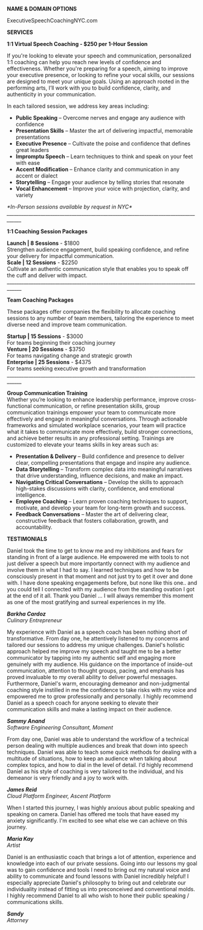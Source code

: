 **NAME & DOMAIN OPTIONS**

ExecutiveSpeechCoachingNYC.com

**SERVICES**

**1:1 Virtual Speech Coaching \- $250 per 1-Hour Session**

If you're looking to elevate your speech and communication, personalized 1:1 coaching can help you reach new levels of confidence and effectiveness. Whether you're preparing for a speech, aiming to improve your executive presence, or looking to refine your vocal skills, our sessions are designed to meet your unique goals. Using an approach rooted in the performing arts, I’ll work with you to build confidence, clarity, and authenticity in your communication.

In each tailored session, we address key areas including:

* **Public Speaking** – Overcome nerves and engage any audience with confidence  
* **Presentation Skills** – Master the art of delivering impactful, memorable presentations  
* **Executive Presence** – Cultivate the poise and confidence that defines great leaders  
* **Impromptu Speech** – Learn techniques to think and speak on your feet with ease  
* **Accent Modification** – Enhance clarity and communication in any accent or dialect  
* **Storytelling** – Engage your audience by telling stories that resonate  
* **Vocal Enhancement** – Improve your voice with projection, clarity, and variety

*\*In-Person sessions available by request in NYC\**  
*\_\_\_\_\_\_\_\_\_\_\_\_\_\_\_\_\_\_\_\_\_\_\_\_\_\_\_\_\_\_\_\_\_\_\_\_\_\_\_\_\_\_\_\_\_\_\_\_\_\_\_\_\_\_\_\_\_\_\_\_\_\_\_\_\_\_\_\_\_\_\_\_\_\_\_\_\_\_\_\_\_\_\_\_*

**1:1 Coaching Session Packages**

**Launch | 8 Sessions** \- $1800  
Strengthen audience engagement, build speaking confidence, and refine your delivery for impactful communication.  
**Scale | 12 Sessions** \- $2250  
Cultivate an authentic communication style that enables you to speak off the cuff and deliver with impact.  
\_\_\_\_\_\_\_\_\_\_\_\_\_\_\_\_\_\_\_\_\_\_\_\_\_\_\_\_\_\_\_\_\_\_\_\_\_\_\_\_\_\_\_\_\_\_\_\_\_\_\_\_\_\_\_\_\_\_\_\_\_\_\_\_\_\_\_\_\_\_\_\_\_\_\_\_\_\_\_\_\_\_\_\_

**Team Coaching Packages**

These packages offer companies the flexibility to allocate coaching sessions to any number of team members, tailoring the experience to meet diverse need and improve team communication.

**Startup | 15 Sessions** \- $3000  
For teams beginning their coaching journey  
**Venture | 20 Sessions** \- $3750  
For teams navigating change and strategic growth  
**Enterprise | 25 Sessions** \- $4375  
For teams seeking executive growth and transformation  
\_\_\_\_\_\_\_\_\_\_\_\_\_\_\_\_\_\_\_\_\_\_\_\_\_\_\_\_\_\_\_\_\_\_\_\_\_\_\_\_\_\_\_\_\_\_\_\_\_\_\_\_\_\_\_\_\_\_\_\_\_\_\_\_\_\_\_\_\_\_\_\_\_\_\_\_\_\_\_\_\_\_\_\_

**Group Communication Training**  
Whether you’re looking to enhance leadership performance, improve cross-functional communication, or refine presentation skills, group communication trainings empower your team to communicate more effectively and engage in meaningful conversations.  Through actionable frameworks and simulated workplace scenarios, your team will practice what it takes to communicate more effectively, build stronger connections, and achieve better results in any professional setting.  Trainings are customized to elevate your teams skills in key areas such as: 

* **Presentation & Delivery** – Build confidence and presence to deliver clear, compelling presentations that engage and inspire any audience.  
* **Data Storytelling** – Transform complex data into meaningful narratives that drive understanding, influence decisions, and make an impact.  
* **Navigating Critical Conversations** – Develop the skills to approach high-stakes discussions with clarity, confidence, and emotional intelligence.  
* **Employee Coaching** – Learn proven coaching techniques to support, motivate, and develop your team for long-term growth and success.  
* **Feedback Conversations** – Master the art of delivering clear, constructive feedback that fosters collaboration, growth, and accountability.

**TESTIMONIALS**

Daniel took the time to get to know me and my inhibitions and fears for standing in front of a large audience. He empowered me with tools to not just deliver a speech but more importantly connect with my audience and involve them in what I had to say. I learned techniques and how to be consciously present in that moment and not just try to get it over and done with. I have done speaking engagements before, but none like this one.. and you could tell I connected with my audience from the standing ovation I got at the end of it all. Thank you Daniel … I will always remember this moment as one of the most gratifying and surreal experiences in my life.

***Barkha Cardoz***  
*Culinary Entrepreneur*

My experience with Daniel as a speech coach has been nothing short of transformative. From day one, he attentively listened to my concerns and tailored our sessions to address my unique challenges. Daniel's holistic approach helped me improve my speech and taught me to be a better communicator by tapping into my authentic self and engaging more genuinely with my audience. His guidance on the importance of inside-out communication, attention to thought groups, pacing, and emphasis has proved invaluable to my overall ability to deliver powerful messages. Furthermore, Daniel's warm, encouraging demeanor and non-judgmental coaching style instilled in me the confidence to take risks with my voice and empowered me to grow professionally and personally. I highly recommend Daniel as a speech coach for anyone seeking to elevate their communication skills and make a lasting impact on their audience.

***Sammy Anand***  
*Software Engineering Consultant, Moment*

From day one, Daniel was able to understand the workflow of a technical person dealing with multiple audiences and break that down into speech techniques. Daniel was able to teach some quick methods for dealing with a multitude of situations, how to keep an audience when talking about complex topics, and how to dial in the level of detail. I'd highly recommend Daniel as his style of coaching is very tailored to the individual, and his demeanor is very friendly and a joy to work with.

***James Reid***  
*Cloud Platform Engineer, Ascent Platform*

When I started this journey, I was highly anxious about public speaking and speaking on camera. Daniel has offered me tools that have eased my anxiety significantly. I'm excited to see what else we can achieve on this journey.

***Maria Kay***  
*Artist*

Daniel is an enthusiastic coach that brings a lot of attention, experience and knowledge into each of our private sessions. Going into our lessons my goal was to gain confidence and tools I need to bring out my natural voice and ability to communicate and found lessons with Daniel incredibly helpful\! I especially appreciate Daniel's philosophy to bring out and celebrate our individuality instead of fitting us into preconceived and conventional molds. I highly recommend Daniel to all who wish to hone their public speaking / communications skills.

***Sandy***  
*Attorney*

